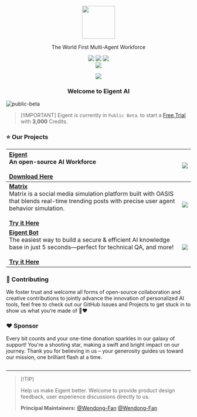 <a name="readme-top"></a>

<div align="center">

<picture>
  <source  srcset="">
  <img height="90" src="https://eigent-ai.github.io/.github/assets/logo.png">
</picture>

The World First Multi-Agent Workforce

[![][discord-shield]][discord-link]
[![][github-star]][github-link]
[![][social-x-shield]][social-x-link]<br>
[![][sponsor-shield]][sponsor-link]

![](https://eigent-ai.github.io/.github/assets/seperator.png)

### Welcome to Eigent AI

</div>


![public-beta](https://eigent-ai.github.io/.github/assets/banner.png)

> \[!IMPORTANT]
> Eigent is currently in `Public Beta`. to start a [Free Trial](https://eigent.ai) with **3,000** Credits.

### ⭐️ Our Projects

| [**Eigent**][eigent-website]<br/>An open-source AI Workforce<br/><br/>[Download Here][eigent-website] | [![][eigent-cover]][eigent-github]   |
| :----------------------------------------------------------------------------------------------------------------------------------------------------------------------------------------------------------------------------------------------------------------------------------------------------------- | :----------------------------------------- |
| [**Matrix**][matrix-website]<br/>Matrix is a social media simulation platform built with OASIS that blends real-time trending posts with precise user agent behavior simulation.<br/><br/>[**Try it Here**][matrix-website]                                                                           | [![][matrix-cover]][matrix-website] |
| [**Eigent Bot**][eigentbot-website]<br/>The easiest way to build a secure & efficient AI knowledge base in just 5 seconds—perfect for technical QA, and more!<br/><br/>[**Try it Here**][eigentbot-website]                 | [![][eigentbot-cover]][eigentbot-website] |


### 🤝 Contributing

We foster trust and welcome all forms of open-source collaboration and creative contributions to jointly advance the innovation of personalized AI tools, feel free to check out our GitHub Issues and Projects to get stuck in to show us what you’re made of 🤝❤️


### ❤️ Sponsor

Every bit counts and your one-time donation sparkles in our galaxy of support! You're a shooting star, making a swift and bright impact on our journey. Thank you for believing in us – your generosity guides us toward our mission, one brilliant flash at a time.

<a href="" target="_blank">
  <picture>
    <source media srcset>
    <img src>
  </picture>
</a>

---

> \[!TIP]
>
> Help us make Eigent better. Welcome to provide product design feedback, user experience discussions directly to us.
>
> **Principal Maintainers:** [@Wendong-Fan](https://github.com/Wendong-Fan) [@Wendong-Fan](https://github.com/Wendong-Fan)

<!-- LINK GROUP -->

[discord-link]: https://discord.camel-ai.org
[discord-shield]: https://img.shields.io/badge/discord-join-5865F2?logo=discord&logoColor=white&style=for-the-badge


[github-link]: https://github.com/eigent-ai
[github-star]: https://img.shields.io/github/stars/eigent-ai/eigent-desktop?style=for-the-badge


[eigent-github]: https://github.com/eigent-ai/eigent-desktop


[social-x-link]: https://x.com/Eigent-AI
[social-x-shield]: https://img.shields.io/badge/X-Follow-1DA1F2?logo=x&logoColor=white&style=for-the-badge

[sponsor-link]: https://opencollective.com/lobehub "Become ♥️ Eigent Sponsor"
[sponsor-shield]: https://img.shields.io/badge/sponsor-♥️-brightgreen?style=for-the-badge

[eigent-cover]:https://eigent-ai.github.io/.github/assets/eigent.png
[eigentbot-cover]:https://eigent-ai.github.io/.github/assets/eigentbot.png
[matrix-cover]:https://eigent-ai.github.io/.github/assets/matrix.png
[eigent-website]:www.eigent.ai
[eigentbot-website]:www.bot.eigent.ai
[matrix-website]:www.matrix.eigent.ai